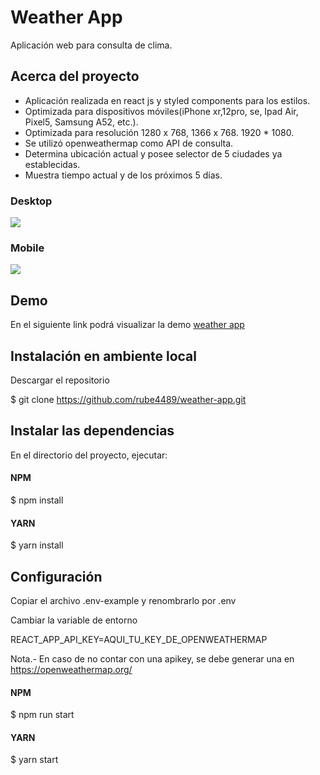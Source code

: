 # Weather App

Aplicación web para consulta de clima.

## Acerca del proyecto

- Aplicación realizada en react js y styled components para los estilos.
- Optimizada para dispositivos móviles(iPhone xr,12pro, se, Ipad Air, Pixel5, Samsung A52, etc.).
- Optimizada para resolución 1280 x 768, 1366 x 768. 1920 \* 1080.
- Se utilizó openweathermap como API de consulta.
- Determina ubicación actual y posee selector de 5 ciudades ya establecidas.
- Muestra tiempo actual y de los próximos 5 días.

### Desktop

![](https://i.ibb.co/SmV05kZ/desktop.png)

### Mobile

![](https://i.ibb.co/9NY72Fs/mobile.png)

## Demo

En el siguiente link podrá visualizar la demo [weather app](https://challengeweatherapp.netlify.app/ "weather app")

## Instalación en ambiente local

Descargar el repositorio

$ git clone https://github.com/rube4489/weather-app.git

## Instalar las dependencias

En el directorio del proyecto, ejecutar:

#### NPM

$ npm install

#### YARN

$ yarn install

## Configuración

Copiar el archivo .env-example y renombrarlo por .env

Cambiar la variable de entorno

REACT_APP_API_KEY=AQUI_TU_KEY_DE_OPENWEATHERMAP

Nota.- En caso de no contar con una apikey, se debe generar una en https://openweathermap.org/

#### NPM

$ npm run start

#### YARN

$ yarn start

